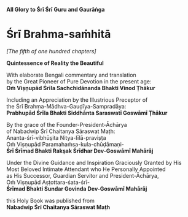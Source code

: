 **All Glory to Śrī Śrī Guru and Gaurāṅga**

# Śrī Brahma-saṁhitā

*\[The fifth of one hundred chapters\]*

**Quintessence of Reality the Beautiful**

With elaborate Bengali commentary and translation\
by the Great Pioneer of Pure Devotion in the present age:\
**Oṁ Viṣṇupād Śrīla Sachchidānanda Bhakti Vinod Ṭhākur**

Including an Appreciation by the Illustrious Preceptor of\
the Śrī Brahma-Mādhva-Gauḍīya-Sampradāya:\
**Prabhupād Śrīla Bhakti Siddhānta Saraswatī Goswāmī Ṭhākur**

By the grace of the Founder-President-Āchārya\
of Nabadwip Śrī Chaitanya Sāraswat Maṭh:\
Ananta-śrī-vibhūṣita Nitya-līlā-praviṣṭa\
Oṁ Viṣṇupād Paramahaṁsa-kula-chūḍāmaṇi-\
**Śrī Śrīmad Bhakti Rakṣak Śrīdhar Dev-Goswāmī Mahārāj**

Under the Divine Guidance and Inspiration Graciously Granted by His\
Most Beloved Intimate Attendant who He Personally Appointed\
as His Successor, Guardian Servitor and President-Āchārya,\
Oṁ Viṣṇupād Aṣṭottara-śata-śrī-\
**Śrīmad Bhakti Sundar Govinda Dev-Goswāmī Mahārāj**

this Holy Book was published from\
**Nabadwip Śrī Chaitanya Sāraswat Maṭh**
